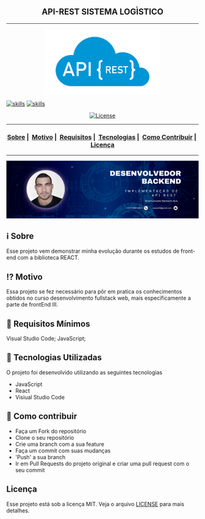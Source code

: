 <h2 align="center">API-REST SISTEMA LOGÌSTICO</h2>

___

<p align="center">
  <img src="https://github.com/Ualace36/dataImag/blob/main/apiLogo.png" width="300" heigth="300">
</p>

[![skills](https://cdn.icon-icons.com/icons2/2415/PNG/96/javascript_original_logo_icon_146455.png)](https://javascript.info/document)
[![skills](https://cdn.icon-icons.com/icons2/2415/PNG/96/react_original_wordmark_logo_icon_146375.png)](https://pt-br.reactjs.org/)

<p align="center">
  <a href="LICENSE">
    <img alt="License" src="https://img.shields.io/badge/license-MIT-%23F8952D">
  </a>
</p>

___

<h3 align="center">
  <a href="#information_source-sobre">Sobre</a>&nbsp;|&nbsp;
  <a href="#interrobang-motivo">Motivo</a>&nbsp;|&nbsp;
  <a href="#seedling-requisitos-mínimos">Requisitos</a>&nbsp;|&nbsp;
  <a href="#rocket-tecnologias-utilizadas">Tecnologias</a>&nbsp;|&nbsp;
  <a href="#link-como-contribuir">Como Contribuir</a>&nbsp;|&nbsp;
  <a href="#licença">Licença</a>
</h3>

___

<img src="https://github.com/Ualace36/dataImag/blob/main/banner-linkedin.png" width="1200">

## :information_source: Sobre

Esse projeto vem demonstrar minha evolução durante os estudos de front-end com a biblioteca REACT.

## :interrobang: Motivo

Essa projeto se fez necessário para pôr em pratica os conhecimentos obtidos no curso desenvolvimento fullstack web, mais especificamente a parte de frontEnd III. 

## :seedling: Requisitos Mínimos

Visual Studio Code;
JavaScript;


## :rocket: Tecnologias Utilizadas 

O projeto foi desenvolvido utilizando as seguintes tecnologias

- JavaScript
- React
- Visiual Studio Code

## :link: Como contribuir 

- Faça um Fork do repositório
- Clone o seu repositório
- Crie uma branch com a sua feature
- Faça um commit com suas mudanças
- 'Push' a sua branch
- Ir em Pull Requests do projeto original e criar uma pull request com o seu commit

## Licença 

Esse projeto está sob a licença MIT. Veja o arquivo [LICENSE](LICENSE) para mais detalhes.

